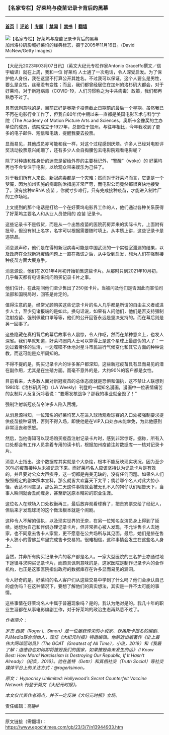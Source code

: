 ### 【名家专栏】好莱坞与疫苗记录卡背后的黑幕

---

#### [首页](../../../..?n13944933) &nbsp;|&nbsp; [评论](../../../../../epoch-comment?n13944933) &nbsp;|&nbsp; [专题](../../../../../epoch-special?n13944933) &nbsp;|&nbsp; [禁闻](../../../../../epoch-news?n13944933) &nbsp;|&nbsp; [禁书](../../../../../books?n13944933) &nbsp;|&nbsp; [翻墙](https://github.com/gfw-breaker/nogfw/blob/master/README.md?n13944933)


<div><img alt="【名家专栏】好莱坞与疫苗记录卡背后的黑幕" class="attachment-djy_600_400 size-djy_600_400 wp-post-image" src="https://i.epochtimes.com/assets/uploads/2023/03/id13944934-Hollywood-1-1200x798-700x420-600x400.jpg"/>
<div class="caption">
 加州洛杉矶影城好莱坞的经典标志，摄于2005年11月16日。(David McNew/Getty Images)
</div></div><hr/><div class="post_content" id="artbody" itemprop="articleBody">
 <!-- article content begin -->
 <p>
  【大纪元2023年03月07日讯】（英文大纪元专栏作家Antonio Graceffo撰文／信宇编译）就在上周，我和一位
  <ok href="https://www.epochtimes.com/gb/tag/%E5%A5%BD%E8%8E%B1%E5%9D%9E.html">
   好莱坞
  </ok>
  人士通了一次电话，令人深受启发。为了保护他人身份，我在这里不打算公开其姓名。不过我可以保证，这个人要么是男性，要么是女性，丝毫没有变性；而且，我们都曾经居住在加州的洛杉矶大都会，对于好莱坞，对于新冠病毒（COVID-19，人们习惯称之为中共病毒）政策，我们都再熟悉不过了。
 </p>
 <p>
  具有讽刺意味的是，目前正好是奥斯卡投票截止日期前的最后一个星期。虽然我已不再在电影行业工作了，但我自80年代中期以来一直都是美国电影艺术与科学学院（The Academy of Motion Picture Arts and Sciences，奥斯卡金像奖的主办单位的成员，该院成立于1927年，总部位于加州。与往年相比，今年我收到了更多的电子邮件、短信和电话，提醒我要去投票。
 </p>
 <p>
  显而易见，其他成员亦可能和我一样，对这个过程感到厌烦。许多人已经对电影评奖活动投票意兴阑珊了，还有多少人会自掏腰包去电影院观看电影呢？
 </p>
 <p>
  除了对种族和性身份的迷恋是留给外界的主要标记外，“警醒”（woke）的
  <ok href="https://www.epochtimes.com/gb/tag/%E5%A5%BD%E8%8E%B1%E5%9D%9E.html">
   好莱坞
  </ok>
  再也不会专注于电影，以给观众带来娱乐为己任了。
 </p>
 <p>
  对于我们所有人来说，新冠病毒都是一个灾难；然而对于好莱坞而言，它更是一个梦魇，因为加州实施的病毒防治措施非常严苛，而电影公司竟然都很爽快地接受了。没有接种mRNA
  <ok href="https://www.epochtimes.com/gb/tag/%E7%96%AB%E8%8B%97.html">
   疫苗
  </ok>
  ，你就寸步难行。只有完成接种疫苗，才能进入制片厂的工作场地。
 </p>
 <p>
  上文提到的那个电话是打给一个在好莱坞电影界工作的人，他们通过各种关系获得了好莱坞主要名人和从业人员使用的
  <ok href="https://www.epochtimes.com/gb/tag/%E7%96%AB%E8%8B%97.html">
   疫苗
  </ok>
  记录卡。
 </p>
 <p>
  这些记录卡不是假货，而是从一个出售疫苗的医院药房弄来的实际卡片，上面附有批号，但没有附上名字，名字可以根据需要随时填上。从本质上讲，这些记录卡是违禁品。
 </p>
 <p>
  消息源声称，他们是在得知新冠病毒可能是中国武汉的一个实验室泄漏的结果，以及政府在全球新冠疫情问题上一直在撒谎之后，从中受到启发，想为人们在强制接种疫苗方面大展身手。
 </p>
 <p>
  消息源说，他们在2021年4月初开始销售这些卡片。从那时只到2021年10月初，几乎每天都有电话来询问购买记录卡片之事。
 </p>
 <p>
  他们估计，在此期间他们至少售出了250张卡片。当被问及他们是否因此而害怕司法部和国税局时，回答是肯定的。
 </p>
 <p>
  值得注意的是，经常光顾购买这些记录卡片的名人几乎都是所谓的自由主义者或进步人士，至少见诸报端的是如此。换句话说，如果有人问他们，他们是否支持强制注射疫苗、强制佩戴口罩等等，他们的公开回答永远是坚决支持的。而在幕后则是另一回事了。
 </p>
 <p>
  这些隐藏在真相背后的幕后故事令人震惊，令人作呕，然而在某种意义上，也发人深省。我们早就知道，好莱坞圈内人士可以算得上是这个星球上最虚伪的人了：一边过着奢侈的生活，一边喋喋不休地对星斗市民进行气候变化和其它方面的种种说教，而这可能是众所周知的。
 </p>
 <p>
  不得不提的是，购买记录卡片的许多客户都深知，这些新冠疫苗具有显而易见的潜在副作用，尤其是在生殖方面。而毫不意外的是，大约90%的客户都是女性。
 </p>
 <p>
  目前看来，大多数人面对新冠疫苗的总体态度就是恐惧和偏执，这不禁让人联想到1980年《洛杉矶周刊》（LA Weekly）刊登的一幅知名漫画，漫画中一位表情痛苦的女制片人反复沉吟着说：“要爆发核战争？那我的事业就全毁了！”
 </p>
 <p>
  强制注射新冠疫苗令许多人陷入困境。
 </p>
 <p>
  从消息源得知，一位知名的好莱坞艺人在进入球场观看球赛的入口处被强制要求提供疫苗接种证明，否则不得入场，即使他是在VIP入口处亦未能幸免，为此他感到非常沮丧和愤怒。
 </p>
 <p>
  然后，当他得知可以现场购买疫苗注射记录卡片时，感到非常惊讶。据称，所有入口处都会有工作人员拿着专用的读卡机，根据加州疫苗注射数据库一一核对记录卡片。
 </p>
 <p>
  消息人士指出，这个数据库其实就是个大杂烩，根本不能反映现实状况，因为至少30%的疫苗接种从未被记录下来。而好莱坞名人应该坚持认为记录卡片是有效的，并且要对公众大声疾呼，这一切都是完美无缺的，没有任何问题。如果名人们按照规定的剧本照本宣科，那么就皆大欢喜天下太平；倘若哪个名人对此大惊小怪，表达不同意见，那么第二天这件事情就会被无孔不入的狗仔队们昭告天下，当事人瞬间就会丑闻缠身，甚至断送原本精彩的职业生涯。
 </p>
 <p>
  这位名人在球场入口处权衡再三，最后放弃观看球赛了，把贵宾票交给了经纪人，但后来才发现球场的这个做法根本就是个闹剧。
 </p>
 <p>
  这种令人不解的偏执，以及现实世界的无奈，在另一位知名女演员身上得到了延续。她想为自己和伴侣办理记录卡片，但非常担心被人发现，不允许售卡人去她家，也不同意去售卡人家里，更不愿意在公共场所与其见面。最后，她们是挤在售卡人狭小的雪佛兰车里完成售卡交易的。很难相信，这种事情会发生在这些名人身上。
 </p>
 <p>
  当然，并非所有购买记录卡片的客户都是名人。一家大型医院的三名护士亦通过地下途径寻求购买记录卡片，而颇具讽刺意味的是，这家医院是制作记录卡片的合作机构，也正是这家医院指出政府的数据库存在许多显而易见的漏洞。
 </p>
 <p>
  令人好奇的是，好莱坞的名人客户们从这些交易中学到了什么吗？他们会承认自己的虚伪吗？在这种情况下，要想了解他们的真实想法，其实是一件不太可能的事情。
 </p>
 <p>
  这些事情在好莱坞名人中属于普遍现象吗？是的，我认为绝对是的。我几十年的职业生涯都在从事电影编剧工作，对于好莱坞的政治生态再熟悉不过了。
 </p>
 <p>
  <em>
   作者简介：
  </em>
 </p>
 <p>
  <em>
   罗杰·西蒙（Roger L. Simon）是一位屡获殊荣的小说家、获奥斯卡提名的编剧、PJMedia联合创始人，现任《大纪元时报》特邀编辑。他新近出版著作《史上最伟大网球运动员》（The GOAT（Greatest of All Time），小说，2019）和《我最了解：道德自恋如何即将摧毁我们的国家，如果摧毁尚未发生的话》（I Know Best: How Moral Narcissism Is Destroying Our Republic, If It Hasn‘t Already）（纪实，2016）。他在盖特（Gettr）和真相社交（Truth Social）等社交媒体平台上的关注方式：@rogerlsimon。
  </em>
 </p>
 <p>
  <em>
   原文：
   <ok href="https://www.theepochtimes.com/hypocrisy-unlimited-hollywoods-secret-counterfeit-vaccine-network_5081938.html">
    Hypocrisy Unlimited: Hollywood’s Secret Counterfeit Vaccine Network
   </ok>
   刊登于英文《大纪元时报》。
  </em>
 </p>
 <p>
  <em>
   本文仅代表作者观点，并不一定反映《大纪元时报》立场。
  </em>
 </p>
 <p>
  责任编辑：高静#
 </p>
 <!-- article content end -->
 <div id="below_article_ad">
 </div>
</div>


---

原文链接（需翻墙）：https://www.epochtimes.com/gb/23/3/7/n13944933.htm